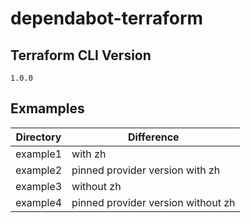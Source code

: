 # dependabot-terraform

## Terraform CLI Version

`1.0.0`

## Exmamples

Directory|Difference
--------|---
example1|with zh
example2|pinned provider version with zh
example3|without zh
example4|pinned provider version without zh
